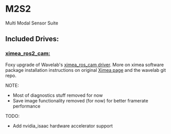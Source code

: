 # M2S2
Multi Modal Sensor Suite

## Included Drives:

### [ximea_ros2_cam:](./ximea_ros2_cam/)

Foxy upgrade of Wavelab's [ximea_ros_cam driver](https://github.com/wavelab/ximea_ros_cam). More on ximea software package installation instructions on original [Ximea page](https://www.ximea.com/support/wiki/apis/XIMEA_Windows_Software_Package) and the wavelab git repo.

NOTE:
- Most of diagnostics stuff removed for now
- Save image functionality removed (for now) for better framerate performance

TODO:
- Add nvidia_isaac hardware accelerator support

